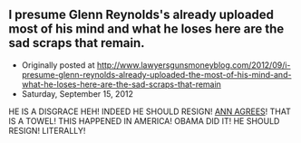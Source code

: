 ## I presume Glenn Reynolds's already uploaded most of his mind and what he loses here are the sad scraps that remain.

 * Originally posted at http://www.lawyersgunsmoneyblog.com/2012/09/i-presume-glenn-reynolds-already-uploaded-the-most-of-his-mind-and-what-he-loses-here-are-the-sad-scraps-that-remain
 * Saturday, September 15, 2012

HE IS A DISGRACE HEH! INDEED HE SHOULD RESIGN! [ANN AGREES](http://althouse.blogspot.com/2012/09/authorites-in-los-angeles-bring-in.html)! THAT IS A TOWEL! THIS HAPPENED IN AMERICA! OBAMA DID IT! HE SHOULD RESIGN! LITERALLY!